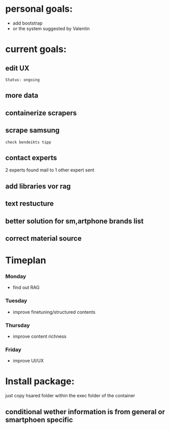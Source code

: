# personal goals:
* add bootstrap
* or the system suggested by Valentin

# current goals:
## edit UX
    Status: ongoing
## more data
## containerize scrapers
## scrape samsung
    check bendeikts tipp
## contact experts
2 experts found
    mail to 1 other expert sent
## add libraries vor rag
## text restucture
## better solution for sm,artphone brands list
## correct material source

# Timeplan
### Monday
* find out RAG
### Tuesday
* improve finetuning/structured contents
### Thursday
* improve content richness
### Friday
* improve UI/UX

# Install package:
just copy hsared folder within the exec folder of the container

## conditional wether information is from general or smartphoen specific